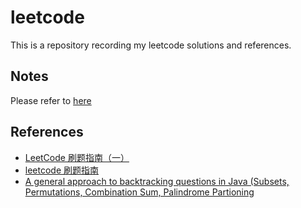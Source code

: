 # leetcode

This is a repository recording my leetcode solutions and references.

## Notes

Please refer to [here](NOTES.md)

## References

- [LeetCode 刷题指南（一）](https://blog.csdn.net/qq_34525938/article/details/82633679)
- [leetcode 刷题指南](https://blog.csdn.net/onegoldensun/article/details/78421809)
- [A general approach to backtracking questions in Java (Subsets, Permutations, Combination Sum, Palindrome Partioning](<https://leetcode.com/problems/permutations/discuss/18239/A-general-approach-to-backtracking-questions-in-Java-(Subsets-Permutations-Combination-Sum-Palindrome-Partioning)>)
